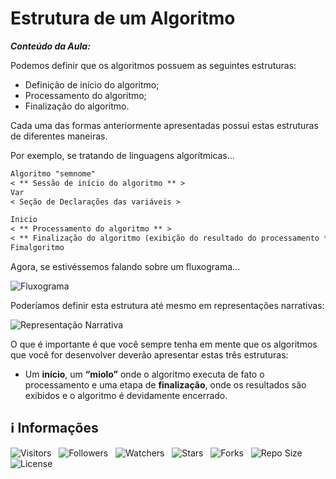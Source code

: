 <!-- Título -->
# Estrutura de um Algoritmo

***Conteúdo da Aula:***

Podemos definir que os algoritmos possuem as seguintes estruturas:

* Definição de início do algoritmo;
* Processamento do algoritmo;
* Finalização do algoritmo.

Cada uma das formas anteriormente apresentadas possui estas estruturas de diferentes maneiras.

Por exemplo, se tratando de linguagens algorítmicas...

```markdown
Algoritmo "semnome"
< ** Sessão de início do algoritmo ** >
Var
< Seção de Declarações das variáveis >

Inicio
< ** Processamento do algoritmo ** >
< ** Finalização do algoritmo (exibição do resultado do processamento ** >
Fimalgoritmo
```

Agora, se estivéssemos falando sobre um fluxograma...

![Fluxograma](https://d2v0x26thbzlwf.cloudfront.net/prod/14/img/rId10chgka8du.zbb.png)

Poderíamos definir esta estrutura até mesmo em representações narrativas:

![Representação Narrativa](https://d2v0x26thbzlwf.cloudfront.net/prod/14/img/rId110tbkyjyh.cs8.png)

O que é importante é que você sempre tenha em mente que os algoritmos que você for desenvolver deverão apresentar estas três estruturas:

* Um **início**, um **“miolo”** onde o algoritmo executa de fato o processamento e uma etapa de **finalização**, onde os resultados são exibidos e o algoritmo é devidamente encerrado.

<!-- Informações -->
## &#8505; Informações

![Visitors](https://api.visitorbadge.io/api/visitors?path=Devsgeeknerd%2Fcla-est-alg-est-fas-alg-log-par-pro-com-bas&label=Visitantes&labelColor=%23700070&labelStyle=none&countColor=%23000fff&style=plastic&color=%23ffffff "Total de Visitantes")
&nbsp;
![Followers](https://img.shields.io/github/followers/Devsgeeknerd?style=p&label=Seguidores&labelColor=800080&color=000fff "Total de Seguidores")
&nbsp;
![Watchers](https://img.shields.io/github/watchers/Devsgeeknerd/cla-est-alg-est-fas-alg-log-par-pro-com-bas?style=p&label=Observadores&labelColor=800080&color=000fff "Total de Observadores")
&nbsp;
![Stars](https://img.shields.io/github/stars/Devsgeeknerd/cla-est-alg-est-fas-alg-log-par-pro-com-bas?style=p&label=Estrelas&labelColor=800080&color=000fff "Total de Estrelas")
&nbsp;
![Forks](https://img.shields.io/github/forks/Devsgeeknerd/cla-est-alg-est-fas-alg-log-par-pro-com-bas?style=p&label=Bifurcações&labelColor=800080&color=000fff "Total de Bifurcações")
&nbsp;
![Repo Size](https://img.shields.io/github/repo-size/Devsgeeknerd/cla-est-alg-est-fas-alg-log-par-pro-com-bas?style=p&label=Tamanho&labelColor=800080&color=000fff "Tamanho do Repositório")
&nbsp;
![License](https://img.shields.io/github/license/Devsgeeknerd/cla-est-alg-est-fas-alg-log-par-pro-com-bas?style=p&label=Licença&labelColor=800080&color=000fff "Licença do Repositório")
